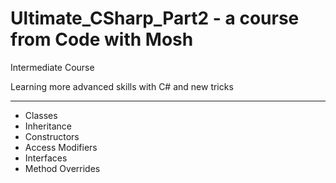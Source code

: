 # Ultimate_CSharp_Part2 - a course from Code with Mosh
Intermediate Course

Learning more advanced skills with C# and new tricks
_________________________________________________

* Classes
* Inheritance
* Constructors
* Access Modifiers
* Interfaces
* Method Overrides
